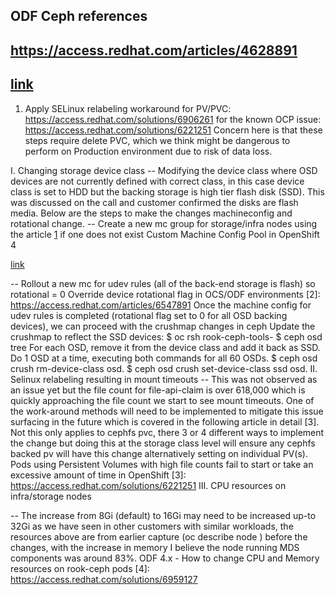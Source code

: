 ## ODF Ceph references

https://access.redhat.com/articles/4628891
----
[link](https://access.redhat.com/articles/7004852)
----


1) Apply SELinux relabeling workaround for PV/PVC:
https://access.redhat.com/solutions/6906261
for the known OCP issue:
https://access.redhat.com/solutions/6221251
Concern here is that these steps require delete PVC, which we think might be dangerous to perform on Production environment due to risk of data loss.

I. Changing storage device class
-- Modifying the device class where OSD devices are not currently defined with correct class, in this case device class is set to HDD but the backing storage is high tier flash disk (SSD).
This was discussed on the call and customer confirmed the disks are flash media. Below are the steps to make the changes machineconfig and rotational change.
-- Create a new mc group for storage/infra nodes using the article [1] if one does not exist
Custom Machine Config Pool in OpenShift 4

[1]: [link](https://access.redhat.com/solutions/5688941)

[link](https://access.redhat.com/solutions/5688941)

-- Rollout a new mc for udev rules (all of the back-end storage is flash) so rotational = 0
Override device rotational flag in OCS/ODF environments
[2]: https://access.redhat.com/articles/6547891
Once the machine config for udev rules is completed (rotational flag set to 0 for all OSD backing devices), we can proceed with the crushmap changes in ceph
Update the crushmap to reflect the SSD devices:
$ oc rsh rook-ceph-tools-<string>
$ ceph osd tree
For each OSD, remove it from the device class and add it back as SSD. Do 1 OSD at a time, executing both commands for all 60 OSDs.
$ ceph osd crush rm-device-class osd.<id>
$ ceph osd crush set-device-class ssd osd.<id>
II. Selinux relabeling resulting in mount timeouts
-- This was not observed as an issue yet but the file count for file-api-claim is over 618,000 which is quickly approaching the file count we start to see mount timeouts. One of the work-around methods will need to be implemented to mitigate this issue surfacing in the future which is covered in the following article in detail [3]. Not this only applies to cephfs pvc, there 3 or 4 different ways to implement the change but doing this at the storage class level will ensure any cephfs backed pv will have this change alternatively setting on individual PV(s).
Pods using Persistent Volumes with high file counts fail to start or take an excessive amount of time in OpenShift
[3]: https://access.redhat.com/solutions/6221251
III. CPU resources on infra/storage nodes

-- The increase from 8Gi (default) to 16Gi may need to be increased up-to 32Gi as we have seen in other customers with similar workloads, the resources above are from earlier capture (oc describe node <node name>) before the changes, with the increase in memory I believe the node running MDS components was around 83%.
ODF 4.x - How to change CPU and Memory resources on rook-ceph pods
[4]: https://access.redhat.com/solutions/6959127
